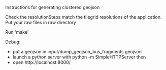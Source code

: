 Instructions for generating clustered geojson

Check the resolutionSteps match the tilegrid resolutions of the application.
Put your raw files in raw directory

Run 'make'


Debug:
- put a geojson in input/dump_geojson_bus_fragments.geojson
- launch a python server with python -m SimpleHTTPServer then
- open http://localhost:8000/
